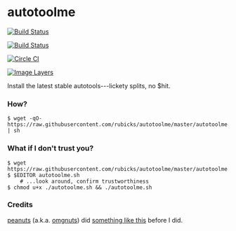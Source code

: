 # autotoolme

[![Build Status](https://drone.io/github.com/rubicks/autotoolme/status.png)](https://drone.io/github.com/rubicks/autotoolme/latest)

[![Build Status](https://travis-ci.org/rubicks/autotoolme.svg)](https://travis-ci.org/rubicks/autotoolme)

[![Circle CI](https://circleci.com/gh/rubicks/autotoolme.png?style=shield)](https://circleci.com/gh/rubicks/autotoolme)

[![Image Layers](https://badge.imagelayers.io/rubicks/autotoolme.svg)](https://imagelayers.io/?images=rubicks/autotoolme)

Install the latest stable autotools---lickety splits, no $hit.

### How?

    $ wget -qO- https://raw.githubusercontent.com/rubicks/autotoolme/master/autotoolme.sh | sh

### What if I don't trust you?

    $ wget https://raw.githubusercontent.com/rubicks/autotoolme/master/autotoolme.sh
    $ $EDITOR autotoolme.sh
        # ...look around, confirm trustworthiness
    $ chmod u+x ./autotoolme.sh && ./autotoolme.sh

### Credits

[peanuts][peanuts] (a.k.a. [omgnuts][omgnuts]) did
[something like this][macosx-autotools] before I did.

[peanuts]:http://munchpress.com/author/peanuts/
[omgnuts]:https://github.com/omgnuts/
[macosx-autotools]:http://munchpress.com/installing-autoconf-automake-libtool-on-mac-osx-mountain-lion/
